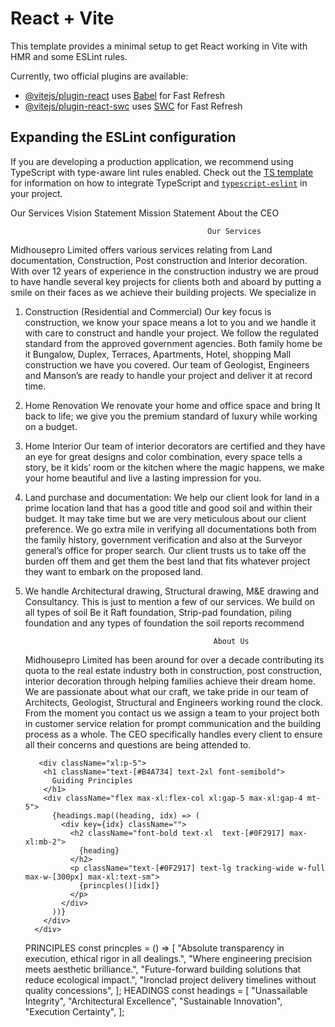 # React + Vite

This template provides a minimal setup to get React working in Vite with HMR and some ESLint rules.

Currently, two official plugins are available:

- [@vitejs/plugin-react](https://github.com/vitejs/vite-plugin-react/blob/main/packages/plugin-react) uses [Babel](https://babeljs.io/) for Fast Refresh
- [@vitejs/plugin-react-swc](https://github.com/vitejs/vite-plugin-react/blob/main/packages/plugin-react-swc) uses [SWC](https://swc.rs/) for Fast Refresh

## Expanding the ESLint configuration

If you are developing a production application, we recommend using TypeScript with type-aware lint rules enabled. Check out the [TS template](https://github.com/vitejs/vite/tree/main/packages/create-vite/template-react-ts) for information on how to integrate TypeScript and [`typescript-eslint`](https://typescript-eslint.io) in your project.

Our Services
Vision Statement
Mission Statement
About the CEO

                                                Our Services

Midhousepro Limited offers various services relating from Land documentation, Construction, Post construction and Interior decoration.
With over 12 years of experience in the construction industry we are proud to have handle several key projects for clients both and aboard by putting a smile on their faces as we achieve their building projects.
We specialize in

1.  Construction (Residential and Commercial)
    Our key focus is construction, we know your space means a lot to you and we handle it with care to construct and handle your project. We follow the regulated standard from the approved government agencies. Both family home be it Bungalow, Duplex, Terraces, Apartments, Hotel, shopping Mall construction we have you covered. Our team of Geologist, Engineers and Manson’s are ready to handle your project and deliver it at record time.
2.  Home Renovation
    We renovate your home and office space and bring It back to life; we give you the premium standard of luxury while working on a budget.
3.  Home Interior
    Our team of interior decorators are certified and they have an eye for great designs and color combination, every space tells a story, be it kids’ room or the kitchen where the magic happens, we make your home beautiful and live a lasting impression for you.
4.  Land purchase and documentation:
    We help our client look for land in a prime location land that has a good title and good soil and within their budget. It may take time but we are very meticulous about our client preference. We go extra mile in verifying all documentations both from the family history, government verification and also at the Surveyor general’s office for proper search. Our client trusts us to take off the burden off them and get them the best land that fits whatever project they want to embark on the proposed land.

5.  We handle Architectural drawing, Structural drawing, M&E drawing and Consultancy.
    This is just to mention a few of our services. We build on all types of soil Be it Raft foundation, Strip-pad foundation, piling foundation and any types of foundation the soil reports recommend

                                                  About Us

    Midhousepro Limited has been around for over a decade contributing its quota to the real estate industry both in construction, post construction, interior decoration through helping families achieve their dream home. We are passionate about what our craft, we take pride in our team of Architects, Geologist, Structural and Engineers working round the clock. From the moment you contact us we assign a team to your project both in customer service relation for prompt communication and the building process as a whole. The CEO specifically handles every client to ensure all their concerns and questions are being attended to.

           <div className="xl:p-5">
            <h1 className="text-[#B4A734] text-2xl font-semibold">
              Guiding Principles
            </h1>
            <div className="flex max-xl:flex-col xl:gap-5 max-xl:gap-4 mt-5">
              {headings.map((heading, idx) => (
                <div key={idx} className="">
                  <h2 className="font-bold text-xl  text-[#0F2917] max-xl:mb-2">
                    {heading}
                  </h2>
                  <p className="text-[#0F2917] text-lg tracking-wide w-full max-w-[300px] max-xl:text-sm">
                    {princples()[idx]}
                  </p>
                </div>
              ))}
            </div>
          </div>

    PRINCIPLES
    const princples = () => [
    "Absolute transparency in execution, ethical rigor in all dealings.",
    "Where engineering precision meets aesthetic brilliance.",
    "Future-forward building solutions that reduce ecological impact.",
    "Ironclad project delivery timelines without quality concessions",
    ];
    HEADINGS
    const headings = [
    "Unassailable Integrity",
    "Architectural Excellence",
    "Sustainable Innovation",
    "Execution Certainty",
    ];
